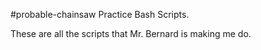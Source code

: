 #probable-chainsaw
Practice Bash Scripts.

These are all the scripts that Mr. Bernard is making me do.
